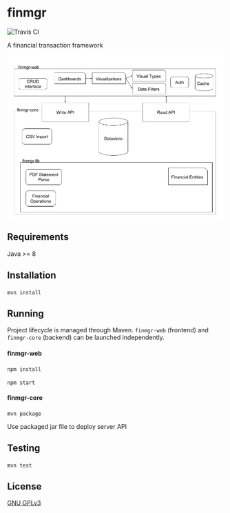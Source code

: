 finmgr
===

![Travis CI](https://travis-ci.org/ksean/finmgr.svg?branch=master)

A financial transaction framework

![Project Overview](finmgr.png "finmgr project overview")


## Requirements

Java >= 8

## Installation

`mvn install`

## Running 

Project lifecycle is managed through Maven. `finmgr-web` (frontend) and `finmgr-core` (backend) can be launched independently.

#### finmgr-web

`npm install`

`npm start`

#### finmgr-core

`mvn package`

Use packaged jar file to deploy server API

## Testing

`mvn test`

## License

[GNU GPLv3](https://www.gnu.org/licenses/)
